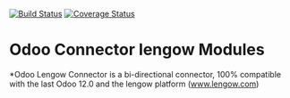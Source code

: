 [![Build Status](https://travis-ci.org/OCA/connector-lengow.svg?branch=12.0)](https://travis-ci.org/OCA/connector-lengow)
[![Coverage Status](https://coveralls.io/repos/OCA/connector-lengow/badge.svg?branch=12.0)](https://coveralls.io/r/OCA/connector-lengow?branch=12.0)

Odoo Connector lengow Modules
==============================

*Odoo Lengow Connector is a bi-directional connector, 100% compatible with the last Odoo 12.0 and the lengow platform (www.lengow.com)
